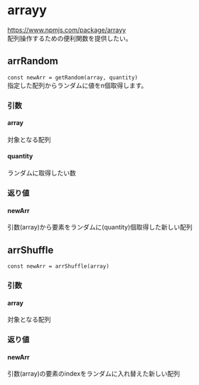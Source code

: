 # arrayy
https://www.npmjs.com/package/arrayy
<br >
配列操作するための便利関数を提供したい。
<br >

## arrRandom
`const newArr = getRandom(array, quantity)`
<br >
指定した配列からランダムに値をn個取得します。
<br >
### 引数
#### array
対象となる配列
#### quantity
ランダムに取得したい数
### 返り値
#### newArr
引数(array)から要素をランダムに(quantity)個取得した新しい配列

## arrShuffle
`const newArr = arrShuffle(array)`
<br >
### 引数
#### array
対象となる配列
### 返り値
#### newArr
引数(array)の要素のindexをランダムに入れ替えた新しい配列

